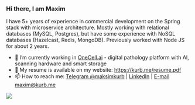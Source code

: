 ### Hi there, I am Maxim

I have 5+ years of experience in commercial development on the Spring stack with microservice architecture. Mostly working with relational databases (MySQL, Postgres), but have some experience with NoSQL databases (Hazelcast, Redis, MongoDB). Previously worked with Node JS for about 2 years.


- 🔭 I’m currently working in [OneCell.ai](https://onecell.ai/en) - digital pathology platform with AI, scanning hardware and smart storage
- 📄 My resume is available on my website: https://kurb.me/resume.pdf
- 📫 How to reach me: [Telegram @maksimkurb](https://t.me/maksimkurb) | [LinkedIn](https://www.linkedin.com/in/maxim-kurbatov/) | [E-mail maxim@kurb.me](mailto:maxim@kurb.me)

![](https://hit.yhype.me/github/profile?user_id=1351924)
<!--
**maksimkurb/maksimkurb** is a ✨ _special_ ✨ repository because its `README.md` (this file) appears on your GitHub profile.

Here are some ideas to get you started:

- 🔭 I’m currently working on ...
- 🌱 I’m currently learning ...
- 👯 I’m looking to collaborate on ...
- 🤔 I’m looking for help with ...
- 💬 Ask me about ...
- 📫 How to reach me: ...
- 😄 Pronouns: ...
- ⚡ Fun fact: ...
-->
